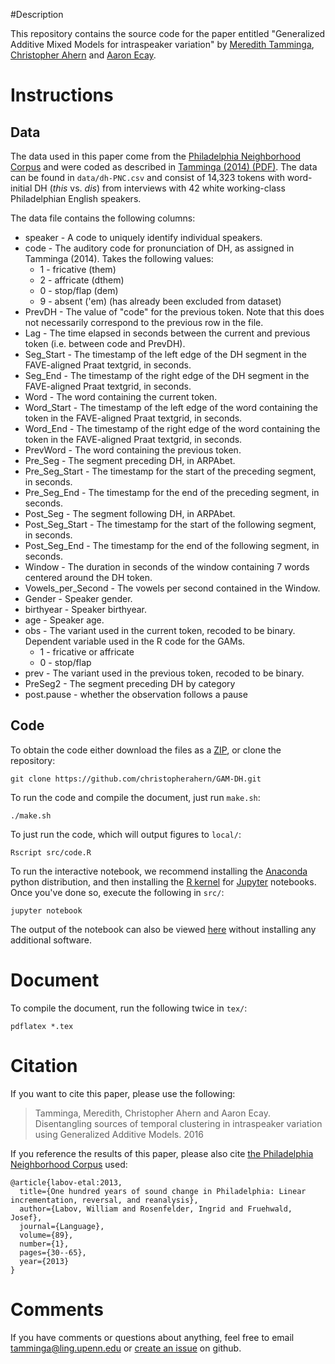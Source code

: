 #Description

This repository contains the source code for the paper entitled 
"Generalized Additive Mixed Models for intraspeaker variation"
by [Meredith Tamminga](https://www.meredithtamminga.com), [Christopher Ahern](http://christopherahern.github.io/)
 and [Aaron Ecay](http://www.aaronecay.com).


# Instructions

## Data

The data used in this paper come from the [Philadelphia Neighborhood Corpus](http://fave.ling.upenn.edu/pnc.html)
 and were coded as described in [Tamminga (2014) (PDF)](http://www.meredithtamminga.com/documents/Tamminga_dissertation.pdf). The data can be
found in `data/dh-PNC.csv` and consist of 14,323 tokens with word-initial DH (*this* vs. *dis*) from interviews with 42 white working-class 
Philadelphian English speakers.

The data file contains the following columns:
* speaker - A code to uniquely identify individual speakers. 
* code - The auditory code for pronunciation of DH, as assigned in Tamminga (2014). Takes the following values:
  * 1 - fricative (them)
  * 2 - affricate (dthem)
  * 0 - stop/flap (dem)
  * 9 - absent ('em) (has already been excluded from dataset)
* PrevDH - The value of "code" for the previous token. Note that this does not necessarily correspond to the previous row in the file.
* Lag - The time elapsed in seconds between the current and previous token (i.e. between code and PrevDH).
* Seg_Start - The timestamp of the left edge of the DH segment in the FAVE-aligned Praat textgrid, in seconds.
* Seg_End - The timestamp of the right edge of the DH segment in the FAVE-aligned Praat textgrid, in seconds.
* Word - The word containing the current token.
* Word_Start - The timestamp of the left edge of the word containing the token in the FAVE-aligned Praat textgrid, in seconds.
* Word_End - The timestamp of the right edge of the word containing the token in the FAVE-aligned Praat textgrid, in seconds.
* PrevWord - The word containing the previous token.
* Pre_Seg - The segment preceding DH, in ARPAbet.
* Pre_Seg_Start - The timestamp for the start of the preceding segment, in seconds.
* Pre_Seg_End - The timestamp for the end of the preceding segment, in seconds.
* Post_Seg - The segment following DH, in ARPAbet.
* Post_Seg_Start - The timestamp for the start of the following segment, in seconds.
* Post_Seg_End - The timestamp for the end of the following segment, in seconds.
* Window - The duration in seconds of the window containing 7 words centered around the DH token.
* Vowels_per_Second - The vowels per second contained in the Window.
* Gender - Speaker gender.
* birthyear - Speaker birthyear.
* age - Speaker age.
* obs - The variant used in the current token, recoded to be binary. Dependent variable used in the R code for the GAMs.
  * 1 - fricative or affricate
  * 0 - stop/flap
* prev - The variant used in the previous token, recoded to be binary. 
* PreSeg2 - The segment preceding DH by category
* post.pause - whether the observation follows a pause



## Code

To obtain the code either download the files as a [ZIP](https://github.com/christopherahern/GAM-DH/archive/master.zip),
 or clone the repository:

    git clone https://github.com/christopherahern/GAM-DH.git

To run the code and compile the document, just run `make.sh`:

    ./make.sh

To just run the code, which will output figures to `local/`:

    Rscript src/code.R

To run the interactive notebook, we recommend installing the 
[Anaconda](https://www.continuum.io/downloads) python distribution, and then installing
the [R kernel](https://irkernel.github.io/) for [Jupyter](http://jupyter.org/) notebooks.
Once you've done so, execute the following in `src/`:

    jupyter notebook


The output of the notebook can also be viewed
 [here](http://nbviewer.jupyter.org/github/christopherahern/GAM-DH/blob/master/src/code.ipynb)
without installing any additional software. 


# Document

To compile the document, run the following twice in `tex/`:

    pdflatex *.tex

# Citation

If you want to cite this paper, please use the following:

> Tamminga, Meredith, Christopher Ahern and Aaron Ecay. Disentangling sources of temporal clustering in intraspeaker variation using Generalized Additive Models. 2016

If you reference the results of this paper, please also cite [the Philadelphia Neighborhood Corpus](http://fave.ling.upenn.edu/pnc.html)
 used:


    @article{labov-etal:2013,
      title={One hundred years of sound change in Philadelphia: Linear incrementation, reversal, and reanalysis},
      author={Labov, William and Rosenfelder, Ingrid and Fruehwald, Josef},
      journal={Language},
      volume={89},
      number={1},
      pages={30--65},
      year={2013}
    }


# Comments

If you have comments or questions about anything, feel free to email tamminga@ling.upenn.edu 
or [create an issue](https://github.com/christopherahern/GAM-DH/issues) on github.
